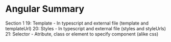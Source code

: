 # Angular Summary

Section 1
  19: Template - In typescript and external file (template and templateUrl)
  20: Styles - In typescript and external file (styles and styleUrls)
  21: Selector - Atribute, class or element to specify component (alike css)
